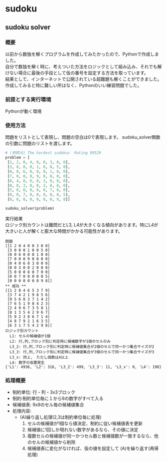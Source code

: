 # sudoku
## sudoku solver

### 概要
以前から数独を解くプログラムを作成してみたかったので、Pythonで作成しました。  
自分で数独を解く時に、考えついた方法をロジックとして組み込み、それでも解けない場合に最後の手段として仮の番号を設定する方法を取っています。  
結果として、インターネットで公開されている超難題も解くことができました。  
作成してみると特に難しい所はなく、Pythonのいい練習問題でした。

### 前提とする実行環境
Pythonが動く環境
### 使用方法
問題をリストとして表現し、問題の空白は0で表現します。
sudoku_solver関数の引数に問題のリストを渡します。

```python
# (参照元) The hardest sudokus  Rating 99529
problem = [
 [1, 2, 0, 4, 0, 0, 3, 0, 0],
 [3, 0, 0, 0, 1, 0, 0, 5, 0],
 [0, 0, 6, 0, 0, 0, 1, 0, 0],
 [7, 0, 0, 0, 9, 0, 0, 0, 0],
 [0, 4, 0, 6, 0, 3, 0, 0, 0],
 [0, 0, 3, 0, 0, 2, 0, 0, 0],
 [5, 0, 0, 0, 8, 0, 7, 0, 0],
 [0, 0, 7, 0, 0, 0, 0, 0, 5],
 [0, 0, 0, 0, 0, 0, 0, 9, 8]]

sudoku_solver(problem)
```
実行結果  
ロジック別カウントは難問だとL3, L4が大きくなる傾向があります。特にL4が大きいと人が解くと膨大な時間がかかる可能性があります。
```
問題
[[1 2 0 4 0 0 3 0 0]
 [3 0 0 0 1 0 0 5 0]
 [0 0 6 0 0 0 1 0 0]
 [7 0 0 0 9 0 0 0 0]
 [0 4 0 6 0 3 0 0 0]
 [0 0 3 0 0 2 0 0 0]
 [5 0 0 0 8 0 7 0 0]
 [0 0 7 0 0 0 0 0 5]
 [0 0 0 0 0 0 0 9 8]]
** 成功 **
[[1 2 8 4 6 5 3 7 9]
 [3 7 4 2 1 9 8 5 6]
 [9 5 6 8 3 7 1 4 2]
 [7 6 5 1 9 8 4 2 3]
 [2 4 9 6 7 3 5 8 1]
 [8 1 3 5 4 2 9 6 7]
 [5 9 2 3 8 6 7 1 4]
 [4 8 7 9 2 1 6 3 5]
 [6 3 1 7 5 4 2 9 8]]
ロジック別カウント
  L1: セルの候補値が1個
  L2: 行,列,ブロック別に判定時に候補数字が1個のセルのみ
  L3_2: 行,列,ブロック別に判定時に候補値集合が2個のセルで同一かつ集合サイズが2
  L3_3: 行,列,ブロック別に判定時に候補値集合が3個のセルで同一かつ集合サイズが3
  L3_x: 同上,　ただし個数は4以上
  L4: 数字の仮置発生
{'L1': 4936, 'L2': 316, 'L3_2': 499, 'L3_3': 11, 'L3_x': 0, 'L4': 198}
```
### 処理概要 

- 制約単位: 行・列・3x3ブロック
- 制約:制約単位毎に１から9の数字がすべて入る
- 候補値表: 9x9のセル毎の候補値集合
- 処理内容:
    - (A)繰り返し処理(2,3は制約単位毎に処理)
      1. セルの候補値が1個なら値決定、制約に従い候補値表を更新
      2. 候補値に1回しか現れない数字があるなら、その値に決定
      3. 複数セルの候補値が同一かつセル数と候補値数が一致するなら、他のセルの候補値から削除
      4. 候補値表に変化がなければ、仮の値を設定して (A)を繰り返す(再帰処理)

